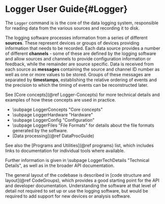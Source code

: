 # Logger User Guide{#Logger}
The `Logger` command is is the core of the data logging system, responsible for reading data from the various sources and recording it to disk.

The logging software processes information from a series of different **sources**. These represent devices or groups of devices providing information that needs to be recorded.
Each data source provides a number of different **channels** - some of these are defined by the logging software and allow sources and channels to provide configuration information or feedback, while the remainder are source specific.
Data is received from each source as **messages** containing the source and channel ID number as well as one or more values to be stored.
Groups of these messages are separated by **timestamps**, establishing the relative ordering of events and the precision to which the timing of events can be reconstructed later.

See [Core concepts](@ref Logger-Concepts) for more technical details and examples of how these concepts are used in practice.

- \subpage LoggerConcepts "Core concepts"
- \subpage LoggerHardware "Hardware"
- \subpage LoggerConfig "Configuration"
- \subpage LoggerFiles "File Formats" for details about the file formats generated by the software.
- [Data processing](@ref DataProcGuide)

See also the [Programs and Utilities](@ref programs) list, which includes links to documentation for individual tools where available.

Further information is given in \subpage LoggerTechDetails "Technical Details", as well as in the broader API documentation.

The general layout of the codebase is described in [code structure and layout](@ref CodeGroups), which provides a good starting point for the API and developer documentation.
Understanding the software at that level of detail not required to set up or use the logging software, but would be required to add support for new devices or analysis software.
